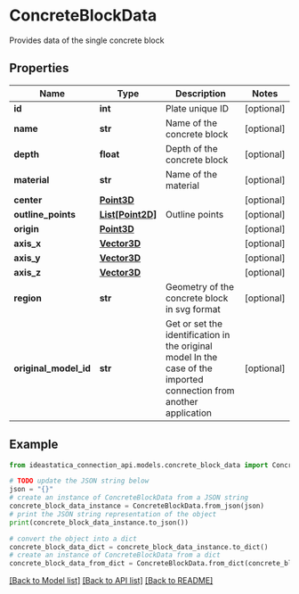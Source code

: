 # ConcreteBlockData

Provides data of the single concrete block

## Properties

Name | Type | Description | Notes
------------ | ------------- | ------------- | -------------
**id** | **int** | Plate unique ID | [optional] 
**name** | **str** | Name of the concrete block | [optional] 
**depth** | **float** | Depth of the concrete block | [optional] 
**material** | **str** | Name of the material | [optional] 
**center** | [**Point3D**](Point3D.md) |  | [optional] 
**outline_points** | [**List[Point2D]**](Point2D.md) | Outline points | [optional] 
**origin** | [**Point3D**](Point3D.md) |  | [optional] 
**axis_x** | [**Vector3D**](Vector3D.md) |  | [optional] 
**axis_y** | [**Vector3D**](Vector3D.md) |  | [optional] 
**axis_z** | [**Vector3D**](Vector3D.md) |  | [optional] 
**region** | **str** | Geometry of the concrete block in svg format | [optional] 
**original_model_id** | **str** | Get or set the identification in the original model  In the case of the imported connection from another application | [optional] 

## Example

```python
from ideastatica_connection_api.models.concrete_block_data import ConcreteBlockData

# TODO update the JSON string below
json = "{}"
# create an instance of ConcreteBlockData from a JSON string
concrete_block_data_instance = ConcreteBlockData.from_json(json)
# print the JSON string representation of the object
print(concrete_block_data_instance.to_json())

# convert the object into a dict
concrete_block_data_dict = concrete_block_data_instance.to_dict()
# create an instance of ConcreteBlockData from a dict
concrete_block_data_from_dict = ConcreteBlockData.from_dict(concrete_block_data_dict)
```
[[Back to Model list]](../README.md#documentation-for-models) [[Back to API list]](../README.md#documentation-for-api-endpoints) [[Back to README]](../README.md)


